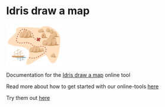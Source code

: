 # Idris draw a map

<img src="/img/tool-draw.png" alt="Idris draw a map" width="150" />

Documentation for the [Idris draw a map](http://www.idris-maps.com/tools/draw-map) online tool

Read more about how to get started with our online-tools [here](https://github.com/idris-maps/idris-tools-docs/tree/master/get-started)

Try them out [here](http://www.idris-maps.com)
